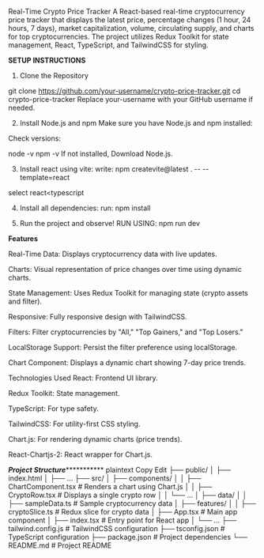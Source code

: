 Real-Time Crypto Price Tracker
A React-based real-time cryptocurrency price tracker that displays the latest price, percentage changes (1 hour, 24 hours, 7 days), market capitalization, volume, circulating supply, and charts for top cryptocurrencies. The project utilizes Redux Toolkit for state management, React, TypeScript, and TailwindCSS for styling.



**SETUP INSTRUCTIONS**

1. Clone the Repository

git clone https://github.com/your-username/crypto-price-tracker.git
cd crypto-price-tracker
Replace your-username with your GitHub username if needed.

2. Install Node.js and npm
Make sure you have Node.js and npm installed:

Check versions:

node -v
npm -v
If not installed, Download Node.js.

3. Install react using vite:
write: npm createvite@latest . -- --template=react

select react<typescript

4. Install all dependencies: 
run: npm install

5. Run the project and observe!
RUN USING: npm run dev




**Features**


Real-Time Data: Displays cryptocurrency data with live updates.

Charts: Visual representation of price changes over time using dynamic charts.

State Management: Uses Redux Toolkit for managing state (crypto assets and filter).

Responsive: Fully responsive design with TailwindCSS.

Filters: Filter cryptocurrencies by "All," "Top Gainers," and "Top Losers."

LocalStorage Support: Persist the filter preference using localStorage.

Chart Component: Displays a dynamic chart showing 7-day price trends.

Technologies Used
React: Frontend UI library.

Redux Toolkit: State management.

TypeScript: For type safety.

TailwindCSS: For utility-first CSS styling.

Chart.js: For rendering dynamic charts (price trends).

React-Chartjs-2: React wrapper for Chart.js.

***************************************************************************Project Structure**************************************************************************************
plaintext
Copy
Edit
├── public/
│   ├── index.html
│   ├── ...
├── src/
│   ├── components/
│   │   ├── ChartComponent.tsx          # Renders a chart using Chart.js
│   │   ├── CryptoRow.tsx              # Displays a single crypto row
│   │   └── ...
│   ├── data/
│   │   ├── sampleData.ts              # Sample cryptocurrency data
│   ├── features/
│   │   ├── cryptoSlice.ts             # Redux slice for crypto data
│   ├── App.tsx                        # Main app component
│   ├── index.tsx                      # Entry point for React app
│   └── ...
├── tailwind.config.js                 # TailwindCSS configuration
├── tsconfig.json                      # TypeScript configuration
├── package.json                       # Project dependencies
└── README.md                          # Project README

